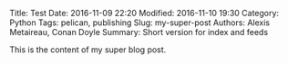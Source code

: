 Title: Test
Date: 2016-11-09 22:20
Modified: 2016-11-10 19:30
Category: Python
Tags: pelican, publishing
Slug: my-super-post
Authors: Alexis Metaireau, Conan Doyle
Summary: Short version for index and feeds

This is the content of my super blog post.